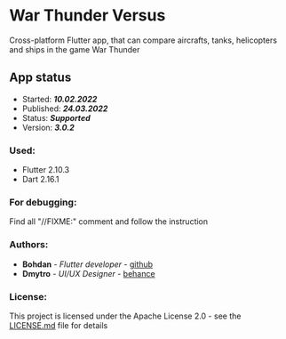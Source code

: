 # War Thunder Versus

Cross-platform Flutter app, that can compare aircrafts, tanks, helicopters and ships in the game War Thunder

## App status

* Started: ***10.02.2022***
* Published: ***24.03.2022***
* Status: ***Supported***
* Version: ***3.0.2***
 
### Used:

* Flutter 2.10.3
* Dart 2.16.1

### For debugging:
Find all "//FIXME:" comment and follow the instruction

### Authors:

* **Bohdan** - *Flutter developer* - [github](https://github.com/booooohdan)
* **Dmytro** - *UI/UX Designer* - [behance](https://www.behance.net/dmytroratushn)

### License:

This project is licensed under the Apache License 2.0 - see the [LICENSE.md](LICENSE.md) file for details

